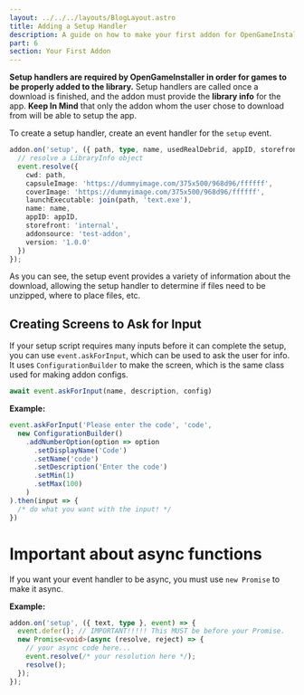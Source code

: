```yaml
---
layout: ../../../layouts/BlogLayout.astro
title: Adding a Setup Handler
description: A guide on how to make your first addon for OpenGameInstaller.
part: 6
section: Your First Addon
---
```


**Setup handlers are required by OpenGameInstaller in order for games to be properly added to the library.** Setup handlers are called once a download is finished, and the addon must provide the **library info** for the app. **Keep In Mind** that only the addon whom the user chose to download from will be able to setup the app.

To create a setup handler, create an event handler for the `setup` event.

```typescript
addon.on('setup', ({ path, type, name, usedRealDebrid, appID, storefront, multiPartFiles }, event) => {
  // resolve a LibraryInfo object
  event.resolve({
    cwd: path,
    capsuleImage: 'https://dummyimage.com/375x500/968d96/ffffff',
    coverImage: 'https://dummyimage.com/375x500/968d96/ffffff',
    launchExecutable: join(path, 'text.exe'),
    name: name,
    appID: appID,
    storefront: 'internal',
    addonsource: 'test-addon',
    version: '1.0.0'
  })
});
```

As you can see, the setup event provides a variety of information about the download, allowing the setup handler to determine if files need to be unzipped, where to place files, etc.

## Creating Screens to Ask for Input

If your setup script requires many inputs before it can complete the setup, you can use `event.askForInput`, which can be used to ask the user for info. It uses `ConfigurationBuilder` to make the screen, which is the same class used for making addon configs.

```typescript
await event.askForInput(name, description, config)
```

**Example:**
```typescript
event.askForInput('Please enter the code', 'code', 
  new ConfigurationBuilder()
    .addNumberOption(option => option
      .setDisplayName('Code')
      .setName('code')
      .setDescription('Enter the code')
      .setMin(1)
      .setMax(100)
    )
).then(input => {
  /* do what you want with the input! */
})
```

# Important about async functions 

If you want your event handler to be async, you must use `new Promise` to make it async.

**Example:**

```typescript
addon.on('setup', ({ text, type }, event) => {
  event.defer(); // IMPORTANT!!!!! This MUST be before your Promise.
  new Promise<void>(async (resolve, reject) => {
    // your async code here...
    event.resolve(/* your resolution here */);
    resolve();
  });
});
```